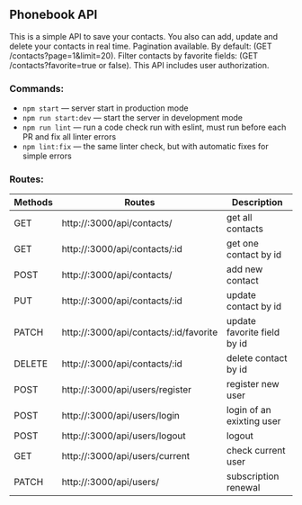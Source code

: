## Phonebook API

This is a simple API to save your contacts. You also can add, update and delete your contacts in real time.
Pagination available. By default: (GET /contacts?page=1&limit=20). Filter contacts by favorite fields: (GET /contacts?favorite=true or false).
This API includes user authorization.

### Commands:

- `npm start` &mdash; server start in production mode
- `npm run start:dev` &mdash; start the server in development mode
- `npm run lint` &mdash; run a code check run with eslint, must run before each PR and fix all linter errors
- `npm lint:fix` &mdash; the same linter check, but with automatic fixes for simple errors

### Routes:

| Methods | Routes                                 | Description                 |
| ------- | -------------------------------------- | --------------------------- |
| GET     | http://:3000/api/contacts/             | get all contacts            |
| GET     | http://:3000/api/contacts/:id          | get one contact by id       |
| POST    | http://:3000/api/contacts/             | add new contact             |
| PUT     | http://:3000/api/contacts/:id          | update contact by id        |
| PATCH   | http://:3000/api/contacts/:id/favorite | update favorite field by id |
| DELETE  | http://:3000/api/contacts/:id          | delete contact by id        |
| POST    | http://:3000/api/users/register        | register new user           |
| POST    | http://:3000/api/users/login           | login of an exixting user   |
| POST    | http://:3000/api/users/logout          | logout                      |
| GET     | http://:3000/api/users/current         | check current user          |
| PATCH   | http://:3000/api/users/                | subscription renewal        |
